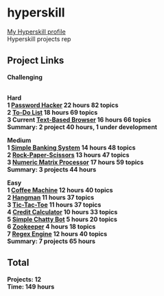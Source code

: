 # hyperskill
[My Hyperskill profile](https://hyperskill.org/profile/2958564) <br/>
Hyperskill projects rep

## Project Links

<b> Challenging <b/> <br/>  <br/>
  
<b> Hard <b/> <br/>
1 [Password Hacker](https://hyperskill.org/projects/80?track=2) 22 hours 82 topics <br/>
2 [To-Do List](https://hyperskill.org/projects/105?track=2) 18 hours 69 topics <br/>
3 <b>Current<b/> [Text-Based Browser](https://hyperskill.org/projects/79?track=2) 16 hours 66 topics <br/>
<b> Summary: 2 project 40 hours, 1 under development  <b/> <br/>

<b> Medium <b/> <br/>
1 [Simple Banking System](https://hyperskill.org/projects/109?track=2) 14 hours 48 topics <br/>
2 [Rock-Paper-Scissors](https://hyperskill.org/projects/78?track=2) 13 hours 47 topics <br/>
3 [Numeric Matrix Processor](https://hyperskill.org/projects/96?track=2) 17 hours 59 topics <br/>
<b> Summary: 3 projects 44 hours <b/> <br/>

<b> Easy <b/> <br/>
1 [Coffee Machine](https://hyperskill.org/projects/68?track=2) 12 hours 40 topics <br/>
2 [Hangman](https://hyperskill.org/projects/69?track=2) 11 hours 37 topics <br/>
3 [Tic-Tac-Toe](https://hyperskill.org/projects/73?track=2) 11 hours 37 topics <br/>
4 [Credit Calculator](https://hyperskill.org/projects/90?track=2) 10 hours 33 topics <br/>
5 [Simple Chatty Bot](https://hyperskill.org/projects/97?track=2) 5 hours 20 topics <br/>
6 [Zookeeper](https://hyperskill.org/projects/98?track=2) 4 hours 18 topics <br/>
7 [Regex Engine](https://hyperskill.org/projects/114?track=2) 12 hours 40 topics <br/>
<b> Summary: 7 projects 65 hours<b/>
  
## Total
Projects: <b> 12 <b/> <br/>
Time: <b> 149 hours <b/>

  
